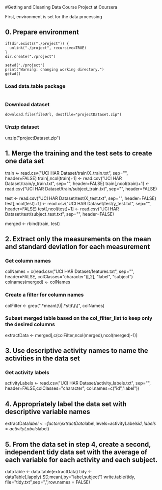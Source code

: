 #Getting and Cleaning Data Course Project at Coursera

First, environment is set for the data processing

## 0. Prepare environment
```rm(list=ls())
if(dir.exists("./project")) {
  unlink("./project", recursive=TRUE)
}
dir.create("./project")

setwd("./project")
print("Warning: changing working directory.")
getwd()
```

### Load data.table package
```library("data.table")
```

### Download dataset
```fileUrl <- "https://d396qusza40orc.cloudfront.net/getdata%2Fprojectfiles%2FUCI%20HAR%20Dataset.zip"
download.file(fileUrl, destfile="projectDataset.zip")
```
### Unzip dataset
unzip("projectDataset.zip")

## 1. Merge the training and the test sets to create one data set
train <- read.csv("UCI HAR Dataset/train/X_train.txt", sep="", header=FALSE)
train[,ncol(train)+1] <- read.csv("UCI HAR Dataset/train/y_train.txt", sep="", header=FALSE)
train[,ncol(train)+1] <- read.csv("UCI HAR Dataset/train/subject_train.txt", sep="", header=FALSE)

test <- read.csv("UCI HAR Dataset/test/X_test.txt", sep="", header=FALSE)
test[,ncol(test)+1] <- read.csv("UCI HAR Dataset/test/y_test.txt", sep="", header=FALSE)
test[,ncol(test)+1] <- read.csv("UCI HAR Dataset/test/subject_test.txt", sep="", header=FALSE)

merged <- rbind(train, test)

## 2. Extract only the measurements on the mean and standard deviation for each measurement
### Get column names
colNames = c(read.csv("UCI HAR Dataset/features.txt", sep="", header=FALSE, colClasses="character")[,2], "label", "subject")
colnames(merged) <- colNames

### Create a filter for column names
colFilter <- grep(".*mean\\(\\)|.*std\\(\\)", colNames)

### Subset merged table based on the col_filter_list to keep only the desired columns
extractData <- merged[,c(colFilter,ncol(merged),ncol(merged)-1)]

## 3. Use descriptive activity names to name the activities in the data set
### Get activity labels
activityLabels <- read.csv("UCI HAR Dataset/activity_labels.txt", sep="", header=FALSE,colClasses="character", col.names=c("id","label"))

## 4. Appropriately label the data set with descriptive variable names
extractData$label <- factor(extractData$label,levels=activityLabels$id,labels=activityLabels$label)

## 5. From the data set in step 4, create a second, independent tidy data set with the average of each variable for each activity and each subject.
dataTable <- data.table(extractData)
tidy <- dataTable[,lapply(.SD,mean),by="label,subject"]
write.table(tidy, file="tidy.txt",sep=",",row.names = FALSE)
